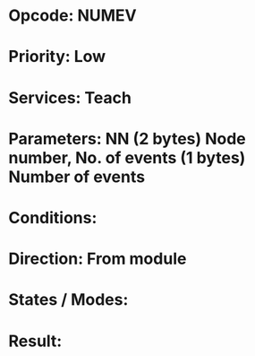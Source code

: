 # Opcode: NUMEV
# Priority: Low
# Services: Teach
# Parameters: NN (2 bytes) Node number, No. of events (1 bytes) Number of events
# Conditions: 
# Direction: From module
# States / Modes: 
# Result: 